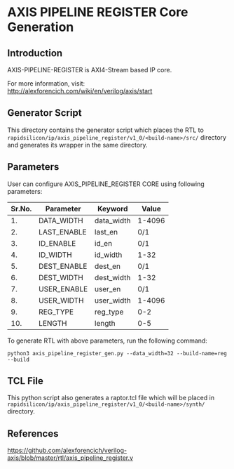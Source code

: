 # AXIS PIPELINE REGISTER Core Generation 

## Introduction
AXIS-PIPELINE-REGISTER is AXI4-Stream based IP core.

For more information, visit: http://alexforencich.com/wiki/en/verilog/axis/start

## Generator Script

This directory contains the generator script which places the RTL to `rapidsilicon/ip/axis_pipeline_register/v1_0/<build-name>/src/` directory and generates its wrapper in the same directory. 

## Parameters
User can configure AXIS_PIPELINE_REGISTER CORE using following parameters:

| Sr.No.|      Parameter     |       Keyword      |    Value     |
|-------|--------------------|--------------------|--------------|
|   1.  |   DATA_WIDTH       |   data_width       |    1-4096    |
|   2.  |   LAST_ENABLE      |   last_en          |    0/1       |  
|   3.  |   ID_ENABLE        |   id_en            |    0/1       |
|   4.  |   ID_WIDTH         |   id_width         |    1-32      |
|   5.  |   DEST_ENABLE      |   dest_en          |    0/1       |
|   6.  |   DEST_WIDTH       |   dest_width       |    1-32      |
|   7.  |   USER_ENABLE      |   user_en          |    0/1       |
|   8.  |   USER_WIDTH       |   user_width       |    1-4096    |
|   9.  |   REG_TYPE         |   reg_type         |    0-2       |
|   10. |   LENGTH           |   length           |    0-5       |


To generate RTL with above parameters, run the following command:
```
python3 axis_pipeline_register_gen.py --data_width=32 --build-name=reg --build
```

## TCL File

This python script also generates a raptor.tcl file which will be placed in `rapidsilicon/ip/axis_pipeline_register/v1_0/<build-name>/synth/` directory.

## References

https://github.com/alexforencich/verilog-axis/blob/master/rtl/axis_pipeline_register.v
